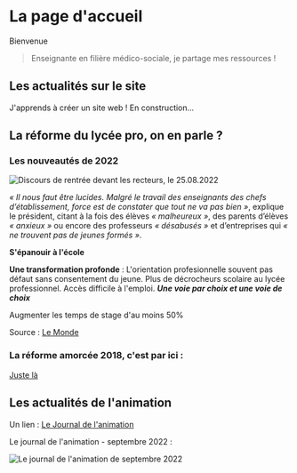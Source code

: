 # La page d'accueil

Bienvenue

> Enseignante en filière médico-sociale, je partage mes ressources !

## Les actualités sur le site

J'apprends à créer un site web ! 
En construction...

## La réforme du lycée pro, on en parle ?

### Les nouveautés de 2022
![Discours de rentrée devant les recteurs, le 25.08.2022](https://maadamecharlene.github.io/mesressourcesenstms/images/pdt_lycee_pro.jpg)

*« Il nous faut être lucides. Malgré le travail des enseignants des chefs d’établissement, force est de constater que tout ne va pas bien »*, explique le président, citant à la fois des élèves *« malheureux »*, des parents d’élèves *« anxieux »* ou encore des professeurs *« désabusés »* et d’entreprises qui *« ne trouvent pas de jeunes formés »*.

__S'épanouir à l'école__

__Une transformation profonde__ : L'orientation profesionnelle souvent pas défaut sans consentement du jeune. Plus de décrocheurs scolaire au lycée professionnel. Accès difficile à l'emploi. *__Une voie par choix et une voie de choix__*

Augmenter les temps de stage d'au moins 50%

Source : [Le Monde](https://www.lemonde.fr/societe/live/2022/08/25/emmanuel-macron-prononce-un-discours-de-rentree-devant-les-recteurs-d-academie_6138980_3224.html)

### La réforme amorcée 2018, c'est par ici :
[Juste là ](https://eduscol.education.fr/2224/transformer-le-lycee-professionnel)

## Les actualités de l'animation

Un lien :
[Le Journal de l'animation](https://www.jdanimation.fr/)

Le journal de l'animation - septembre 2022 :

![Le journal de l'animation de septembre 2022](https://maadamecharlene.github.io/mesressourcesenstms/images/jda_sept_2022.jpg "couverture")
